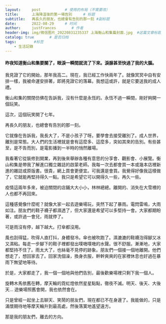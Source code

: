```yaml
---
layout:     post           # 使用的布局（不需要改）
title:      上海降溫後的第一場告別     # 标题 
subtitle:   再長久的朋友，也總會有告別的那一刻 #副标题
date:       2022-08-29     # 时间
author:     justFrances       # 作者
header-img: img/微信图片_20220831235337 上海衡山和集篇封面.jpg  #这篇文章标题背景图片
catalog: true       # 是否归档
tags:        #标签
    - 生活記錄
---
```


#### 昨夜知道衡山和集要關了，眼淚一瞬間就流了下來。淚腺甚至快過了我的大腦。

我見證了它的開始，那年我高二。現在，我已經工作快兩年了。就像冥冥中自有安排一樣，我被命運安排著，即將見證它的落幕。我想這或許，就是它要送我的成人禮。

衡山和集的關閉仿佛在告訴我，沒有什麼是永恆的。永恆不過一瞬間，剛好夠開一個玩笑。

這次，這個玩笑開了七年。

再長久的朋友，也總會有告別的那一刻。

它就像在告訴我，我長大了，不是小孩子了呀。要學會去接受離別了。成人世界，離別是常態。大人們的生活裡就是會有這麼多、這麼多，突如其來的告別。有些甚至，是不告而別，是電影播到一半時的悄然離場。

我看著它從裝修到開業，再到後來舉辦各種有意思的分享會、觀影會、小展覽。衡山和集是帶我了解進口獨立雜誌的啟蒙老師。我每一次去都會買一本或幾本店裡新進的雜誌或原版書。很貴，網上買會更便宜。可我還是會買。我覺得好像我這樣做了，它就能再堅持得久一點。我只是希望它可以開得久一些，再久一些。

疫情這兩年多來，被迫關閉的店鋪大大小小，林林總總。離開的、消失在大雪裡的人也都不再回來。

這種感覺像什麼呢？就像大家一起去遊樂場玩，突然下起了暴雨。電閃雷鳴，大雨如注。朋友們的鞋子襪子都濕透了，但大家還是希望可以多堅持一會。大家都期盼著，或許過一會兒，雨就停了。

可是雨沒有停，越下越大。打傘都沒用。

風也刮得猛，吹得人直打抖，身體發冷。傘也被吹跑了。濕漉漉的鞋襪泡得腳又冰又濕粘。每走一步腳下的鞋子裡都發出噗嘰噗嘰的水聲。很不舒服。漸漸地，大家都堅持不住了。雨太大了，也絲毫不見停的跡象。朋友們一個接一個地離開。他們想走了，想回家去了。回家洗個澡，換身衣服，幹幹爽爽的在家裡休息也好過在暴雨下無望地等待。

於是，大家都走了，我一個一個地與他們告別，最後歡樂場裡只剩下我一個人。

旋轉木馬依舊在轉，摩天輪的霓虹燈依然星星點點，徹夜不滅。明天、後天、大後天… 遊樂場照舊會開，我也依然會在。

只是曾經一起坐上去聊天、笑鬧的朋友們，現在都已不在身邊了。我能做的，只是滿懷期待地等摩天輪升到最高處，然後落寞地遙望遠方。

那是我的朋友們，離去的方向。
